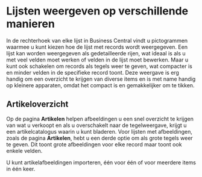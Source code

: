 # Lijsten weergeven op verschillende manieren

In de rechterhoek van elke lijst in Business Central vindt u pictogrammen waarmee u kunt kiezen hoe de lijst met records wordt weergegeven. Een lijst kan worden weergegeven als gedetailleerde rijen, wat ideaal is als u met veel velden moet werken of velden in de lijst moet bewerken. Maar u kunt ook schakelen om records als tegels weer te geven, wat compacter is en minder velden in de specifieke record toont. Deze weergave is erg handig om een overzicht te krijgen van diverse items en is met name handig op kleinere apparaten, omdat het compact is en gemakkelijker om te tikken.

## Artikeloverzicht

Op de pagina **Artikelen** helpen afbeeldingen u een snel overzicht te krijgen van wat u verkoopt en als u overschakelt naar de tegelweergave, krijgt u een artikelcatalogus waarin u kunt bladeren. Voor lijsten met afbeeldingen, zoals de pagina **Artikelen**, hebt u een derde optie om als grote tegels weer te geven. Dit toont grote afbeeldingen voor elke record maar toont ook enkele velden.

U kunt artikelafbeeldingen importeren, één voor één of voor meerdere items in één keer.
